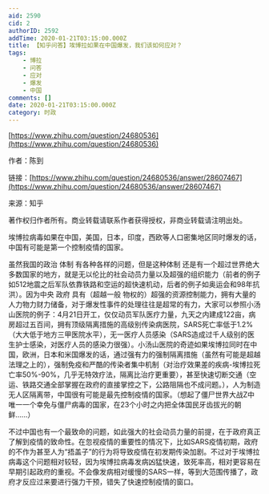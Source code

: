 ```yaml
---
aid: 2590
cid: 2
authorID: 2592
addTime: 2020-01-21T03:15:00.000Z
title: 【知乎问答】埃博拉如果在中国爆发，我们该如何应对？
tags:
    - 博拉
    - 问答
    - 应对
    - 爆发
    - 中国
comments: []
date: 2020-01-21T03:15:00.000Z
category: 时政
---
```


[https://www.zhihu.com/question/24680536](https://www.zhihu.com/question/24680536)

作者：陈到

链接：[https://www.zhihu.com/question/24680536/answer/28607467](https://www.zhihu.com/question/24680536/answer/28607467)

来源：知乎

著作权归作者所有。商业转载请联系作者获得授权，非商业转载请注明出处。

埃博拉病毒如果在中国，美国，日本，印度，西欧等人口密集地区同时爆发的话，中国有可能是第一个控制疫情的国家。

虽然我国的政治 体制 有各种各样的问题，但是这种体制 还是有一个超过世界绝大多数国家的地方，就是无以伦比的社会动员力量以及超强的组织能力（前者的例子如512地震之后军队依靠铁路和空运的超快速机动，后者的例子如奥运会和98年抗洪）。因为中央 政府 具有（超越一般 物权的）超强的资源控制能力，拥有大量的人力物力财力储备，对于爆发性事件的处理往往是超常的有力，大家可以参照小汤山医院的例子：4月21日开工，仅仅动员军队医疗力量，九天之内建成122亩，病房超过五百间，拥有顶级隔离措施的高级别传染病医院，SARS死亡率低于1.2%（大大低于地方三甲医院水平），无一医疗人员感染（SARS造成过千人级别的医生护士感染，对医疗人员的感染力很强）。小汤山医院的奇迹如果埃博拉同时在中国，欧洲，日本和米国爆发的话，通过强有力的强制隔离措施（虽然有可能是超越法理之上的），强制免疫和严酷的传染者集中机制（对治疗效果差的疾病-埃博拉死亡率50%-90%，几乎无特效疗法，隔离比治疗更重要），甚至快速切断交通（空运、铁路交通全部掌握在政府的直接掌控之下，公路阻隔也不成问题。），人为制造无人区隔离带，中国很有可能是最先控制疫情的国家。（想起了僵尸世界大战Z中唯一一个幸免与僵尸病毒的国家，在23个小时之内把全体国民牙齿拔光的朝鲜……）

不过中国也有一个最致命的问题，如此强大的社会动员力量的前提，在于政府真正了解到疫情的致命性。在忽视疫情的重要性的情况下，比如SARS疫情初期，政府的不作为甚至人为“捂盖子”的行为将导致疫情在初发期传染加剧。不过对于埃博拉病毒这个问题相对较轻，因为埃博拉病毒发病凶猛快速，致死率高，相对更容易在早期引起政府的重视。不会像发病相对缓慢的SARS一样，等到大范围传播了，政府才反应过来要进行强力干预，错失了快速控制疫情的窗口。
